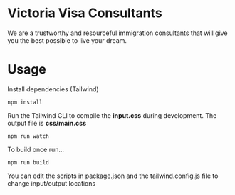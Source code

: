 # Victoria Visa Consultants

We are a trustworthy and resourceful immigration consultants that will give you the best possible to live your dream.

<!-- ![Alt text](/img/screen.png?raw=true) -->

# Usage

Install dependencies (Tailwind)

```
npm install
```

Run the Tailwind CLI to compile the **input.css** during development. The output file is **css/main.css**

```
npm run watch
```

To build once run...

```
npm run build
```

You can edit the scripts in package.json and the tailwind.config.js file to change input/output locations
